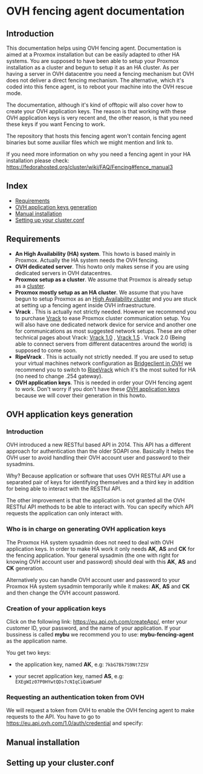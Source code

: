OVH fencing agent documentation
===============================

Introduction
------------

This documentation helps using OVH fencing agent. Documentation is aimed at a Proxmox installation but can be easily adapted to other HA systems. You are supposed to have been able to setup your Proxmox installation as a cluster and begun to setup it as an HA cluster. As per having a server in OVH datacentre you need a fencing mechanism but OVH does not deliver a direct fencing mechanism. The alternative, which it's coded into this fence agent, is to reboot your machine into the OVH rescue mode.

The documentation, although it's kind of offtopic will also cover how to create your OVH application keys. The reason is that working with these OVH application keys is very recent and, the other reason, is that you need these keys if you want Fencing to work.

The repository that hosts this fencing agent won't contain fencing agent binaries but some auxiliar files which we might mention and link to.

If you need more information on why you need a fencing agent in your HA installation please check: https://fedorahosted.org/cluster/wiki/FAQ/Fencing#fence_manual3

Index
-----

* [Requirements](#requirements)
* [OVH application keys generation](#ovh-application-keys-generation)
* [Manual installation](#manual-installation)
* [Setting up your cluster.conf](#setting-up-your-clusterconf)

Requirements
------------

* **An High Availability (HA) system**. This howto is based mainly in Proxmox. Actually the HA system needs the OVH fencing.
* **OVH dedicated server**. This howto only makes sense if you are using dedicated servers in OVH datacentres.
* **Proxmox setup as a cluster**. We assume that Proxmox is already setup as a [cluster](https://pve.proxmox.com/wiki/Proxmox_VE_2.0_Cluster).
* **Proxmox mostly setup as an HA cluster**. We assume that you have begun to setup Proxmox as an [High Availability cluster](https://pve.proxmox.com/wiki/High_Availability_Cluster) and you are stuck at setting up a fencing agent inside OVH infraestructure.
* **Vrack** . This is actually not strictly needed. However we recommend you to purchase [Vrack](https://www.ovh.co.uk/solutions/vrack/)  to ease Proxmox cluster communication setup. You will also have one dedicated network device for service and another one for communications as most suggested network setups. These are other technical pages about Vrack: [Vrack 1.0](http://help.ovh.co.uk/vrack) , [Vrack 1.5](http://help.ovh.co.uk/VrackInfrastructure) . Vrack 2.0 (Being able to connect servers from different datacentres around the world) is supposed to come soon.
* **RipeVrack** . This is actually not strictly needed. If you are used to setup your virtual machines network configuration as [Bridgeclient in OVH](http://help.ovh.co.uk/BridgeClient) we recommend you to switch to [RipeVrack](http://help.ovh.co.uk/RipeVrack) which it's the most suited for HA (no need to change .254 gateway).
* **OVH application keys**. This is needed in order your OVH fencing agent to work. Don't worry if you don't have these [OVH application keys](https://api.ovh.com/g934.first_step_with_api) because we will cover their generation in this howto.

OVH application keys generation
-------------------------------

### Introduction

OVH introduced a new RESTful based API in 2014. This API has a different approach for authentication than the older SOAPI one. Basically it helps the OVH user to avoid handling their OVH account user and password to their sysadmins.

Why? Because application or software that uses OVH RESTful API use a separated pair of keys for identifying themselves and a third key in addition for being able to interact with the RESTful API.

The other improvement is that the application is not granted all the OVH RESTful API methods to be able to interact with. You can specify which API requests the application can only interact with.

### Who is in charge on generating OVH application keys

The Proxmox HA system sysadmin does not need to deal with OVH application keys. In order to make HA work it only needs **AK**, **AS** and **CK** for the fencing application. Your general sysadmin (the one with right for knowing OVH account user and password) should deal with this **AK**, **AS** and **CK** generation.

Alternatively you can handle OVH account user and password to your Proxmox HA system sysadmin temporarily while it makes: **AK**, **AS** and **CK** and then change the OVH account password.

### Creation of your application keys

Click on the following link: https://eu.api.ovh.com/createApp/, enter your customer ID, your password, and the name of your application. If your bussiness is called **mybu** we recommend you to use: **mybu-fencing-agent** as the application name.

You get two keys:
* the application key, named **AK**, e.g:
`7kbG7Bk7S9Nt7ZSV`

* your secret application key, named **AS**, e.g:
`EXEgWIz07P0HYwtQDs7cNIqCiQaWSuHF`

### Requesting an authentication token from OVH

We will request a token from OVH to enable the OVH fencing agent to make requests to the API. You have to go to https://eu.api.ovh.com/1.0/auth/credential and specify:




Manual installation
-------------------

Setting up your cluster.conf
----------------------------


